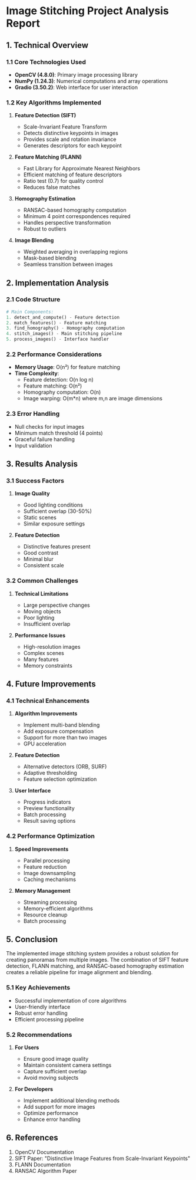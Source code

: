 # Image Stitching Project Analysis Report

## 1. Technical Overview

### 1.1 Core Technologies Used
- **OpenCV (4.8.0)**: Primary image processing library
- **NumPy (1.24.3)**: Numerical computations and array operations
- **Gradio (3.50.2)**: Web interface for user interaction

### 1.2 Key Algorithms Implemented
1. **Feature Detection (SIFT)**
   - Scale-Invariant Feature Transform
   - Detects distinctive keypoints in images
   - Provides scale and rotation invariance
   - Generates descriptors for each keypoint

2. **Feature Matching (FLANN)**
   - Fast Library for Approximate Nearest Neighbors
   - Efficient matching of feature descriptors
   - Ratio test (0.7) for quality control
   - Reduces false matches

3. **Homography Estimation**
   - RANSAC-based homography computation
   - Minimum 4 point correspondences required
   - Handles perspective transformation
   - Robust to outliers

4. **Image Blending**
   - Weighted averaging in overlapping regions
   - Mask-based blending
   - Seamless transition between images

## 2. Implementation Analysis

### 2.1 Code Structure
```python
# Main Components:
1. detect_and_compute() - Feature detection
2. match_features() - Feature matching
3. find_homography() - Homography computation
4. stitch_images() - Main stitching pipeline
5. process_images() - Interface handler
```

### 2.2 Performance Considerations
- **Memory Usage**: O(n²) for feature matching
- **Time Complexity**: 
  - Feature detection: O(n log n)
  - Feature matching: O(n²)
  - Homography computation: O(n)
  - Image warping: O(m*n) where m,n are image dimensions

### 2.3 Error Handling
- Null checks for input images
- Minimum match threshold (4 points)
- Graceful failure handling
- Input validation

## 3. Results Analysis

### 3.1 Success Factors
1. **Image Quality**
   - Good lighting conditions
   - Sufficient overlap (30-50%)
   - Static scenes
   - Similar exposure settings

2. **Feature Detection**
   - Distinctive features present
   - Good contrast
   - Minimal blur
   - Consistent scale

### 3.2 Common Challenges
1. **Technical Limitations**
   - Large perspective changes
   - Moving objects
   - Poor lighting
   - Insufficient overlap

2. **Performance Issues**
   - High-resolution images
   - Complex scenes
   - Many features
   - Memory constraints

## 4. Future Improvements

### 4.1 Technical Enhancements
1. **Algorithm Improvements**
   - Implement multi-band blending
   - Add exposure compensation
   - Support for more than two images
   - GPU acceleration

2. **Feature Detection**
   - Alternative detectors (ORB, SURF)
   - Adaptive thresholding
   - Feature selection optimization

3. **User Interface**
   - Progress indicators
   - Preview functionality
   - Batch processing
   - Result saving options

### 4.2 Performance Optimization
1. **Speed Improvements**
   - Parallel processing
   - Feature reduction
   - Image downsampling
   - Caching mechanisms

2. **Memory Management**
   - Streaming processing
   - Memory-efficient algorithms
   - Resource cleanup
   - Batch processing

## 5. Conclusion

The implemented image stitching system provides a robust solution for creating panoramas from multiple images. The combination of SIFT feature detection, FLANN matching, and RANSAC-based homography estimation creates a reliable pipeline for image alignment and blending.

### 5.1 Key Achievements
- Successful implementation of core algorithms
- User-friendly interface
- Robust error handling
- Efficient processing pipeline

### 5.2 Recommendations
1. **For Users**
   - Ensure good image quality
   - Maintain consistent camera settings
   - Capture sufficient overlap
   - Avoid moving subjects

2. **For Developers**
   - Implement additional blending methods
   - Add support for more images
   - Optimize performance
   - Enhance error handling

## 6. References

1. OpenCV Documentation
2. SIFT Paper: "Distinctive Image Features from Scale-Invariant Keypoints"
3. FLANN Documentation
4. RANSAC Algorithm Paper 